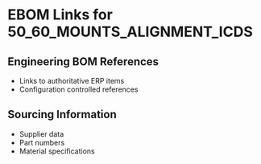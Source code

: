 # EBOM Links for 50_60_MOUNTS_ALIGNMENT_ICDS

## Engineering BOM References
- Links to authoritative ERP items
- Configuration controlled references

## Sourcing Information
- Supplier data
- Part numbers
- Material specifications
